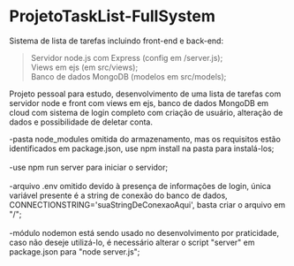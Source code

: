 # ProjetoTaskList-FullSystem

Sistema de lista de tarefas incluindo front-end e back-end: 

>Servidor node.js com Express (config em /server.js);<br />
>Views em ejs (em src/views);<br />
>Banco de dados MongoDB (modelos em src/models);<br />

Projeto pessoal para estudo, desenvolvimento de uma lista de tarefas com servidor node e front com views em ejs, banco de dados MongoDB em cloud com sistema de login completo com criação de usuário, alteração de dados e possibilidade de deletar conta.

-pasta node_modules omitida do armazenamento, mas os requisitos estão identificados em package.json, use npm install na pasta para instalá-los;<br />
<br />
-use npm run server para iniciar o servidor;<br />
<br />
-arquivo .env omitido devido à presença de informações de login, única variável presente é a string de conexão do banco de dados, CONNECTIONSTRING='suaStringDeConexaoAqui', basta criar o arquivo em "/";<br />
<br />
-módulo nodemon está sendo usado no desenvolvimento por praticidade, caso não deseje utilizá-lo, é necessário alterar o script "server" em package.json para "node server.js";<br />